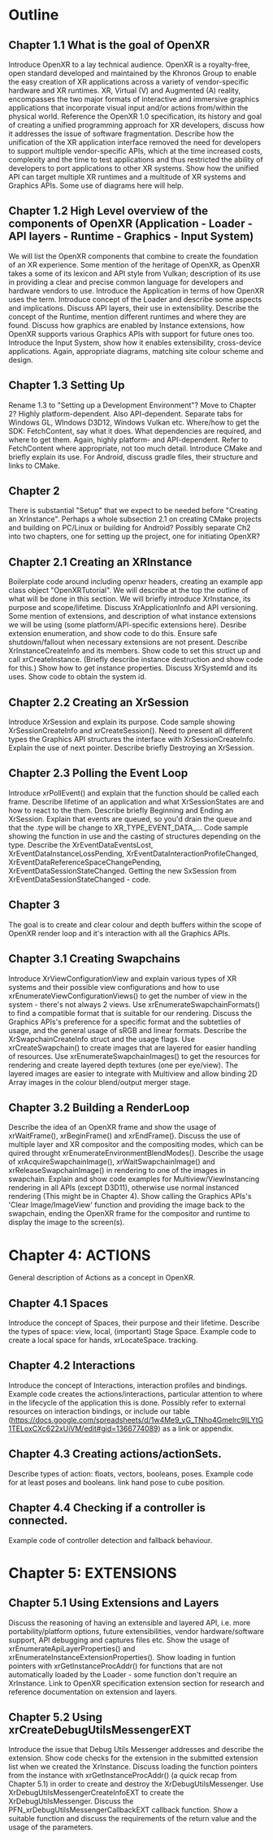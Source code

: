 Outline
=======

## Chapter 1.1 What is the goal of OpenXR
Introduce OpenXR to a lay technical audience.
OpenXR is a royalty-free, open standard developed and maintained by the Khronos Group to enable the easy creation of XR applications across a variety of vendor-specific hardware and XR runtimes. XR, Virtual (V) and Augmented (A) reality, encompasses the two major formats of interactive and immersive graphics applications that incorporate visual input and/or actions from/within the physical world.
Reference the OpenXR 1.0 specification, its history and goal of creating a unified programming approach for XR developers, discuss how it addresses the issue of software fragmentation.
Describe how the unification of the XR application interface removed the need for developers to support multiple vendor-specific APIs, which at the time increased costs, complexity and the time to test applications and thus restricted the ability of developers to port applications to other XR systems. Show how the unified API can target multiple XR runtimes and a multitude of XR systems and Graphics APIs.
Some use of diagrams here will help.

## Chapter 1.2 High Level overview of the components of OpenXR (Application - Loader - API layers - Runtime - Graphics - Input System)
We will list the OpenXR components that combine to create the foundation of an XR experience. Some mention of the heritage of OpenXR, as OpenXR takes a some of its lexicon and API style from Vulkan; description of its use in providing a clear and precise common language for developers and hardware vendors to use.
Introduce the Application in terms of how OpenXR uses the term.
Introduce concept of the Loader and describe some aspects and implications.
Discuss API layers, their use in extensibility.
Describe the concept of the Runtime, mention different runtimes and where they are found.
Discuss how graphics are enabled by Instance extensions, how OpenXR supports various Graphics APIs with support for future ones too.
Introduce the Input System, show how it enables extensibility, cross-device applications.
Again, appropriate diagrams, matching site colour scheme and design.

## Chapter 1.3 Setting Up
Rename 1.3 to "Setting up a Development Environment"? Move to Chapter 2?
Highly platform-dependent. Also API-dependent.
Separate tabs for Windows GL, WIndows D3D12, Windows Vulkan etc.
Where/how to get the SDK: FetchContent, say what it does.
What dependencies are required, and where to get them. Again, highly platform- and API-dependent. Refer to FetchContent where appropriate, not too much detail.
Introduce CMake and briefly explain its use.
For Android, discuss gradle files, their structure and links to CMake.

## Chapter 2
There is substantial "Setup" that we expect to be needed before "Creating an XrInstance". Perhaps a whole subsection 2.1 on creating CMake projects and building on PC/Linux or building for Android?
Possibly separate Ch2 into two chapters, one for setting up the project, one for initiating OpenXR?

## Chapter 2.1 Creating an XRInstance
Boilerplate code around including openxr headers, creating an example app class object "OpenXRTutorial". We will describe at the top the outline of what will be done in this section.
We will briefly introduce XrInstance, its purpose and scope/lifetime. Discuss XrApplicationInfo and API versioning. Some mention of extensions, and description of what instance extensions we will be using (some platform/API-specific extensions here).
Desribe extension enumeration, and show code to do this.
Ensure safe shutdown/fallout when necessary extensions are not present.
Describe XrInstanceCreateInfo and its members. Show code to set this struct up and call xrCreateInstance.
(Briefly describe instance destruction and show code for this.)
Show how to get instance properties.
Discuss XrSystemId and its uses. Show code to obtain the system id.

## Chapter 2.2 Creating an XrSession
Introduce XrSession and explain its purpose.
Code sample showing XrSessionCreateInfo and xrCreateSession().
Need to present all different types the Graphics API structures the interface with XrSessionCreateInfo. Explain the use of next pointer.
Describe briefly Destroying an XrSession.

## Chapter 2.3 Polling the Event Loop
Introduce xrPollEvent() and explain that the function should be called each frame.
Describe lifetime of an application and what XrSessionStates are and how to react to the them.
Describe briefly Beginning and Ending an XrSession.
Explain that events are queued, so you'd drain the queue and that the .type will be change to XR_TYPE_EVENT_DATA_...
Code sample showing the function in use and the casting of structures depending on the type.
Describe the XrEventDataEventsLost, XrEventDataInstanceLossPending, XrEventDataInteractionProfileChanged, XrEventDataReferenceSpaceChangePending, XrEventDataSessionStateChanged.
Getting the new SxSession from XrEventDataSessionStateChanged - code.

## Chapter 3
The goal is to create and clear colour and depth buffers within the scope of OpenXR render loop and it's interaction with all the Graphics APIs.

## Chapter 3.1 Creating Swapchains
Introduce XrViewConfigurationView and explain various types of XR systems and their possible view configurations and how to use xrEnumerateViewConfigurationViews() to get the number of view in the system - there's not always 2 views.
Use xrEnumerateSwapchainFormats() to find a compatible format that is suitable for our rendering. Discuss the Graphics APIs's preference for a specific format and the subtetlies of usage, and the general usage of sRGB and linear formats.
Describe the XrSwapchainCreateInfo struct and the usage flags. Use xrCreateSwapchain() to create images that are layered for easier handling of resources. Use xrEnumerateSwapchainImages() to get the resources for rendering and create layered depth textures (one per eye/view). The layered images are easier to integrate with Multiview and allow binding 2D Array images in the colour blend/output merger stage.

## Chapter 3.2 Building a RenderLoop
Describe the idea of an OpenXR frame and show the usage of xrWaitFrame(), xrBeginFrame() and xrEndFrame().
Discuss the use of multiple layer and XR compositor and the compositing modes, which can be quired throught xrEnumerateEnvironmentBlendModes().
Describe the usage of xrAcquireSwapchainImage(), xrWaitSwapchainImage() and xrReleaseSwapchainImage() in rendering to one of the images in swapchain.
Explain and show code examples for Multiview/ViewInstancing rendering in all APIs (except D3D11), otherwise use normal instanced rendering (This might be in Chapter 4).
Show calling the Graphics APIs's 'Clear Image/ImageView' function and providing the image back to the swapchain, ending the OpenXR frame for the compositor and runtime to display the image to the screen(s).

# Chapter 4: ACTIONS
General description of Actions as a concept in OpenXR.

## Chapter 4.1 Spaces
Introduce the concept of Spaces, their purpose and their lifetime.
Describe the types of space: view, local, (important) Stage Space.
Example code to create a local space for hands, xrLocateSpace. tracking.

## Chapter 4.2 Interactions
Introduce the concept of Interactions, interaction profiles and bindings.
Example code creates the actions/interactions, particular attention to where in the lifecycle of the application this is done.
Possibly refer to external resources on interaction bindings, or include our table (https://docs.google.com/spreadsheets/d/1w4Me9_yG_TNho4Gmelrc9ILYtG1TELoxCXc622xUiVM/edit#gid=1366774089) as a link or appendix.
## Chapter 4.3 Creating actions/actionSets.
Describe types of action: floats, vectors, booleans, poses. Example code for at least poses and booleans. link hand pose to cube position.
## Chapter 4.4 Checking if a controller is connected.
Example code of controller detection and fallback behaviour.

# Chapter 5: EXTENSIONS

## Chapter 5.1 Using Extensions and Layers
Discuss the reasoning of having an extensible and layered API, i.e. more portability/platform options, future extensibilities, vendor hardware/software support, API debugging and captures files etc. 
Show the usage of xrEnumerateApiLayerProperties() and xrEnumerateInstanceExtensionProperties(). Show loading in funtion pointers with xrGetInstanceProcAddr() for functions that are not automatically loaded by the Loader - some function don't require an XrInstance.
Link to OpenXR specification extension section for research and reference documentation on extension and layers.

## Chapter 5.2 Using xrCreateDebugUtilsMessengerEXT
Introduce the issue that Debug Utils Messenger addresses and describe the extension.
Show code checks for the extension in the submitted extension list when we created the XrInstance.
Discuss loading the function pointers from the instance with xrGetInstanceProcAddr() (a quick recap from Chapter 5.1) in order to create and destroy the XrDebugUtilsMessenger.
Use XrDebugUtilsMessengerCreateInfoEXT to create the XrDebugUtilsMessenger. Discuss the PFN_xrDebugUtilsMessengerCallbackEXT callback function. Show a suitable function and discuss the requirements of the return value and the usage of the parameters.